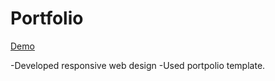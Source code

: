 # Portfolio

[Demo](https://yhan0704.github.io/portfolio/portfolio.html) 

-Developed responsive web design
-Used portpolio template.
